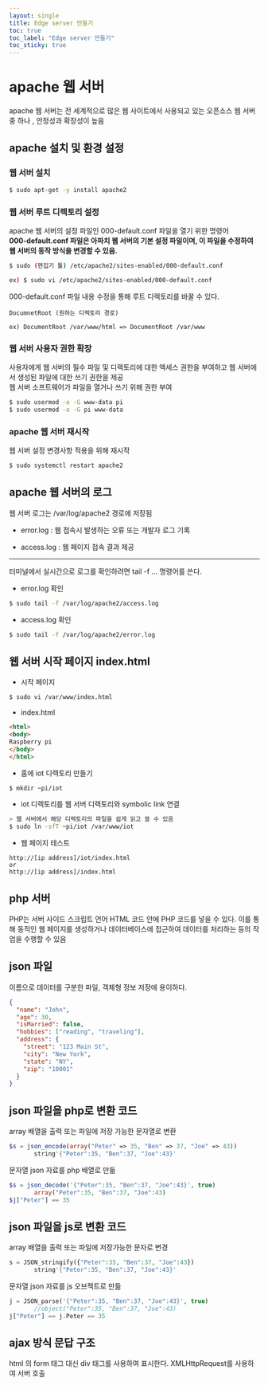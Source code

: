 ```yaml
---
layout: single 
title: Edge server 만들기
toc: true
toc_label: "Edge server 만들기"
toc_sticky: true
---
```




apache 웹 서버
======

apache 웹 서버는 전 세계적으로 많은 웹 사이트에서 사용되고 있는 오픈소스 웹 서버 중 하나 , 안정성과 확장성이 높음

apache 설치 및 환경 설정
----
### 웹 서버 설치
```bash
$ sudo apt-get -y install apache2
```
### 웹 서버 루트 디렉토리 설정
apache 웹 서버의 설정 파일인 000-default.conf 파일을 열기 위한 명령어      
**000-default.conf 파일은 아파치 웹 서버의 기본 설정 파일이며, 이 파일을 수정하여 웹 서버의 동작 방식을 변경할 수 있음.**

```bash
$ sudo (편집기 툴) /etc/apache2/sites-enabled/000-default.conf

ex) $ sudo vi /etc/apache2/sites-enabled/000-default.conf
```

000-default.conf 파일 내용 수정을 통해 루트 디렉토리를 바꿀 수 있다.

```
DocumnetRoot (원하는 디렉토리 경로)

ex) DocumentRoot /var/www/html => DocumentRoot /var/www 
```

### 웹 서버 사용자 권한 확장
사용자에게 웹 서버의 필수 파일 및 디렉토리에 대한 액세스 권한을 부여하고 웹 서버에서 생성된 파일에 대한 쓰기 권한을 제공        
웹 서버 소프트웨어가 파일을 열거나 쓰기 위해 권한 부여

```bash
$ sudo usermod -a -G www-data pi
$ sudo usermod -a -G pi www-data 
```

### apache 웹 서버 재시작
웹 서버 설정 변경사항 적용을 위해 재시작

```bash
$ sudo systemctl restart apache2
```

## apache 웹 서버의 로그

웹 서버 로그는 /var/log/apache2 경로에 저장됨      

* error.log  : 웹 접속시 발생하는 오류 또는 개발자 로그 기록     

* access.log : 웹 페이지 접속 결과 제공
       
--------
터미널에서 실시간으로 로그를 확인하려면 tail -f ... 명령어를 쓴다.

* error.log 확인



```bash
$ sudo tail -f /var/log/apache2/access.log
```
* access.log 확인



```bash
$ sudo tail -f /var/log/apache2/error.log
```

## 웹 서버 시작 페이지 index.html
* 시작 페이지 



```bash
$ sudo vi /var/www/index.html
```
* index.html       



```html
<html>
<body>
Raspberry pi
</body>
</html>
```
* 홈에 iot 디렉토리 만들기



```bash
$ mkdir ~pi/iot
```
* iot 디렉토리를 웹 서버 디렉토리와 symbolic link 연결       



```bash
> 웹 서버에서 해당 디렉토리의 파일을 쉽게 읽고 쓸 수 있음
$ sudo ln -sfT ~pi/iot /var/www/iot
```

* 웹 페이지 테스트



```
http://[ip address]/iot/index.html
or
http://[ip address]/index.html
```
## php 서버
PHP는 서버 사이드 스크립트 언어 
HTML 코드 안에 PHP 코드를 넣을 수 있다. 이를 통해 동적인 웹 페이지를 생성하거나 데이터베이스에 접근하여 데이터를 처리하는 등의 작업을 수행할 수 있음

## json 파일
이름으로 데이터를 구분한 파일, 객체형 정보 저장에 용이하다.     

```json
{
  "name": "John",
  "age": 30,
  "isMarried": false,
  "hobbies": ["reading", "traveling"],
  "address": {
    "street": "123 Main St",
    "city": "New York",
    "state": "NY",
    "zip": "10001"
  }
}
```
## json 파일을 php로 변환 코드
array 배열을 출력 또는 파일에 저장 가능한 문자열로 변환

```php
$s = json_encode(array("Peter" => 35, "Ben" => 37, "Joe" => 43))
       string'{"Peter":35, "Ben":37, "Joe":43}'
```
문자열 json 자료를 php 배열로 만듦

```php
$s = json_decode('{"Peter":35, "Ben":37, "Joe":43}', true)
       array("Peter":35, "Ben":37, "Joe":43)
$j["Peter"] == 35
```
## json 파일을 js로 변환 코드
array 배열을 출력 또는 파일에 저장가능한 문자로 변경

```php
s = JSON_stringify({"Peter":35, "Ben":37, "Joe":43})
       string'{"Peter":35, "Ben":37, "Joe":43}'
```
문자열 json 자료를 js 오브젝트로 만듦

```php
j = JSON_parse('{"Peter":35, "Ben":37, "Joe":43}', true)
       //object("Peter":35, "Ben":37, "Joe":43)
j["Peter"] == j.Peter == 35
```
## ajax 방식 문답 구조
html 의 form 태그 대신 div 태그를 사용하여 표시한다.
XMLHttpRequest를 사용하여 서버 호출
